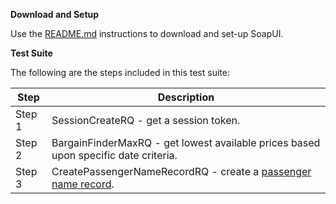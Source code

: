 **Download and Setup**

Use the [README.md](/SabreAPIsTestSuites/README.md) instructions to download and
set-up SoapUI.

**Test Suite**

The following are the steps included in this test suite:

| **Step** | **Description**                                                                                    |
|----------|----------------------------------------------------------------------------------------------------|
| Step 1   | SessionCreateRQ - get a session token.                                              |
| Step 2   | BargainFinderMaxRQ - get lowest available prices based upon specific date criteria. |
| Step 3   | CreatePassengerNameRecordRQ - create a [passenger name record](https://developer.sabre.com/resources/getting_started_with_sabre_apis/sabre_apis_101/intros/intro_to_pnrs).                                                              |


